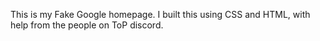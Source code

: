 This is my Fake Google homepage. I built this using CSS and HTML, with help from the people on ToP discord.
